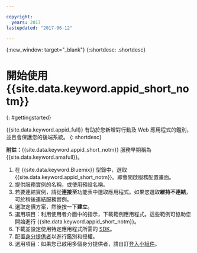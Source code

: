 ```yaml
---

copyright:
  years: 2017
lastupdated: "2017-06-12"

---
```


{:new_window: target="_blank"}
{:shortdesc: .shortdesc}

# 開始使用 {{site.data.keyword.appid_short_notm}}
{: #gettingstarted}

{{site.data.keyword.appid_full}} 有助於您新增對行動及 Web 應用程式的鑑別，並且會保護您的後端系統。
{: shortdesc}

**附註：**{{site.data.keyword.appid_short_notm}} 服務早期稱為 {{site.data.keyword.amafull}}。


1. 在 {{site.data.keyword.Bluemix}} 型錄中，選取 {{site.data.keyword.appid_short_notm}}。即會開啟服務配置畫面。
2. 提供服務實例的名稱，或使用預設名稱。
3. 若要連結實例，請從**連接至**功能表中選取應用程式。如果您選取**維持不連結**，可於稍後連結服務實例。
4. 選取定價方案，然後按一下**建立**。
5. 選用項目：利用使用者介面中的指示，下載範例應用程式。這些範例可協助您開始進行 {{site.data.keyword.appid_short_notm}}。
6. 下載並設定使用特定應用程式所需的 [SDK](/docs/services/appid/relatedlinks.html)。
7. 配置[身分提供者](/docs/services/appid/identity-providers.html)以進行鑑別和授權。
8. 選用項目：如果您已啟用多個身分提供者，請自訂[登入小組件](/docs/services/appid/login-widget.html)。
